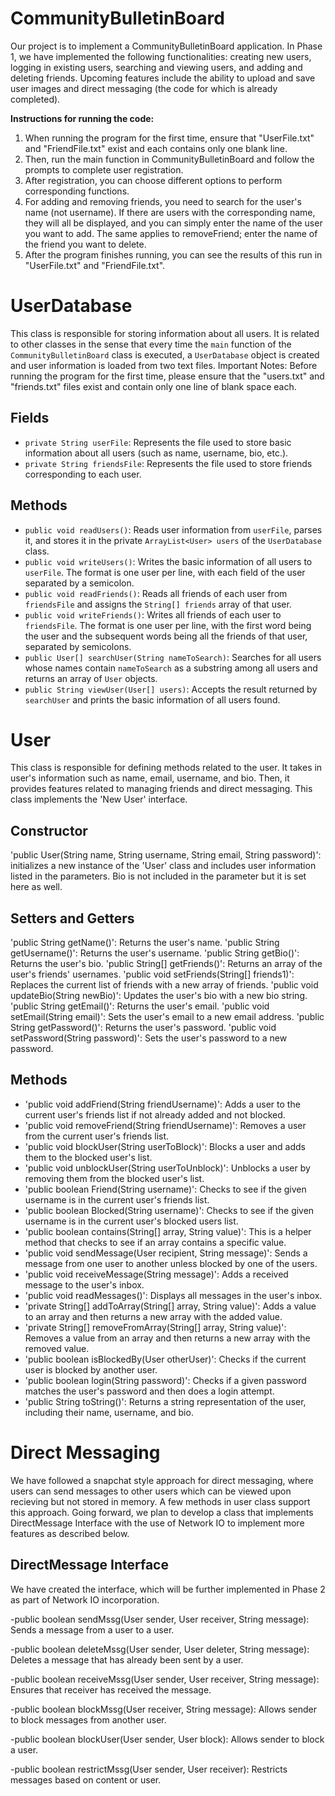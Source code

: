 # CommunityBulletinBoard
Our project is to implement a CommunityBulletinBoard application. In Phase 1, we have implemented the following functionalities: creating new users, logging in existing users, searching and viewing users, and adding and deleting friends. Upcoming features include the ability to upload and save user images and direct messaging (the code for which is already completed). 

**Instructions for running the code:**
1. When running the program for the first time, ensure that "UserFile.txt" and "FriendFile.txt" exist and each contains only one blank line. 
2. Then, run the main function in CommunityBulletinBoard and follow the prompts to complete user registration. 
3. After registration, you can choose different options to perform corresponding functions. 
4. For adding and removing friends, you need to search for the user's name (not username). If there are users with the corresponding name, they will all be displayed, and you can simply enter the name of the user you want to add. The same applies to removeFriend; enter the name of the friend you want to delete. 
5. After the program finishes running, you can see the results of this run in "UserFile.txt" and "FriendFile.txt".



# UserDatabase

This class is responsible for storing information about all users. It is related to other classes in the sense that every time the `main` function of the `CommunityBulletinBoard` class is executed, a `UserDatabase` object is created and user information is loaded from two text files.
Important Notes: Before running the program for the first time, please ensure that the "users.txt" and "friends.txt" files exist and contain only one line of blank space each.

## Fields

- `private String userFile`: Represents the file used to store basic information about all users (such as name, username, bio, etc.).
- `private String friendsFile`: Represents the file used to store friends corresponding to each user.

## Methods

- `public void readUsers()`: Reads user information from `userFile`, parses it, and stores it in the private `ArrayList<User> users` of the `UserDatabase` class.
- `public void writeUsers()`: Writes the basic information of all users to `userFile`. The format is one user per line, with each field of the user separated by a semicolon.
- `public void readFriends()`: Reads all friends of each user from `friendsFile` and assigns the `String[] friends` array of that user.
- `public void writeFriends()`: Writes all friends of each user to `friendsFile`. The format is one user per line, with the first word being the user and the subsequent words being all the friends of that user, separated by semicolons.
- `public User[] searchUser(String nameToSearch)`: Searches for all users whose names contain `nameToSearch` as a substring among all users and returns an array of `User` objects.
- `public String viewUser(User[] users)`: Accepts the result returned by `searchUser` and prints the basic information of all users found.

# User 

This class is responsible for defining methods related to the user. It takes in user's information such as name, email, username, and bio. Then, it provides features related to managing friends and direct messaging. This class implements the 'New User' interface. 

## Constructor

'public User(String name, String username, String email, String password)': initializes a new instance of the 'User' class and includes user information listed in the parameters. Bio is not included in the parameter but it is set here as well. 

## Setters and Getters 
'public String getName()': Returns the user's name.
'public String getUsername()': Returns the user's username.
'public String getBio()': Returns the user's bio.
'public String[] getFriends()': Returns an array of the user's friends' usernames.
'public void setFriends(String[] friends1)': Replaces the current list of friends with a new array of friends.
'public void updateBio(String newBio)': Updates the user's bio with a new bio string.
'public String getEmail()': Returns the user's email.
'public void setEmail(String email)': Sets the user's email to a new email address.
'public String getPassword()': Returns the user's password.
'public void setPassword(String password)': Sets the user's password to a new password.

## Methods 

- 'public void addFriend(String friendUsername)': Adds a user to the current user's friends list if not already added and not blocked.
- 'public void removeFriend(String friendUsername)': Removes a user from the current user's friends list.
- 'public void blockUser(String userToBlock)': Blocks a user and adds them to the blocked user's list.
- 'public void unblockUser(String userToUnblock)': Unblocks a user by removing them from the blocked user's list.
- 'public boolean Friend(String username)': Checks to see if the given username is in the current user's friends list.
- 'public boolean Blocked(String username)': Checks to see if the given username is in the current user's blocked users list.
- 'public boolean contains(String[] array, String value)': This is a helper method that checks to see if an array contains a specific value.
- 'public void sendMessage(User recipient, String message)': Sends a message from one user to another unless blocked by one of the users. 
- 'public void receiveMessage(String message)': Adds a received message to the user's inbox.
- 'public void readMessages()': Displays all messages in the user's inbox.
- 'private String[] addToArray(String[] array, String value)': Adds a value to an array and then returns a new array with the added value.
- 'private String[] removeFromArray(String[] array, String value)': Removes a value from an array and then returns a new array with the removed value.
- 'public boolean isBlockedBy(User otherUser)': Checks if the current user is blocked by another user.
- 'public boolean login(String password)': Checks if a given password matches the user's password and then does a login attempt.
- 'public String toString()': Returns a string representation of the user, including their name, username, and bio.


# Direct Messaging

We have followed a snapchat style approach for direct messaging, where users can send messages to other users which can be viewed upon recieving but not 
stored in memory. A few methods in user class support this approach. Going forward, we plan to develop a class that implements DirectMessage Interface 
with the use of Network IO to implement more features as described below. 

## DirectMessage Interface
We have created the interface, which will be further implemented in Phase 2 as part of Network IO incorporation. 

-public boolean sendMssg(User sender, User receiver, String message): Sends a message from a user to a user. 

-public boolean deleteMssg(User sender, User deleter, String message): Deletes a message that has already been sent by a user.

-public boolean receiveMssg(User sender, User receiver, String message): Ensures that receiver has received the message.

-public boolean blockMssg(User receiver, String message): Allows sender to block messages from another user. 

-public boolean blockUser(User sender, User block): Allows sender to block a user. 

-public boolean restrictMssg(User sender, User receiver): Restricts messages based on content or user. 

